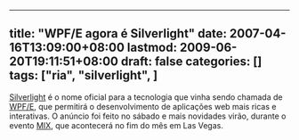 
---
title: "WPF/E agora é Silverlight"
date: 2007-04-16T13:09:00+08:00
lastmod: 2009-06-20T19:11:51+08:00
draft: false
categories: []
tags: ["ria", "silverlight", ]
---


[Silverlight](http://www.microsoft.com/silverlight) é o nome oficial para a tecnologia que vinha sendo chamada de [WPF/E](/blog/post/2006/12/06/Aplicacoes-web-ricas-e-interativas-somente-com-AJAX-Reveja-seus-conceitos-com-o-WPFE.aspx), que permitirá o desenvolvimento de aplicações web mais ricas e interativas. O anúncio foi feito no sábado e mais novidades virão, durante o evento [MIX](http://visitmix.com/), que acontecerá no fim do mês em Las Vegas.

